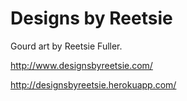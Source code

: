 Designs by Reetsie 
=======

Gourd art by Reetsie Fuller.

http://www.designsbyreetsie.com/

http://designsbyreetsie.herokuapp.com/ 
